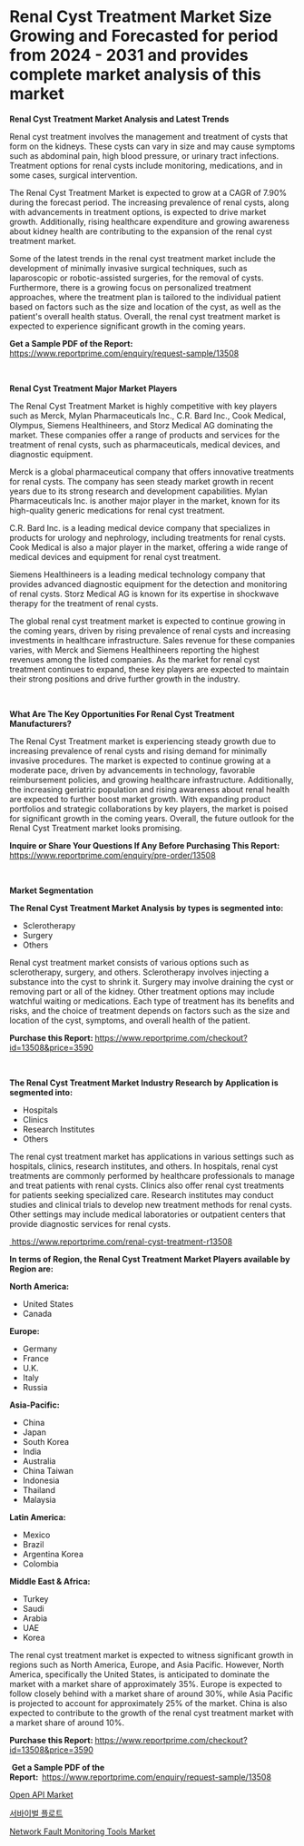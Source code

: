 <p><h1>Renal Cyst Treatment Market Size Growing and Forecasted for period from 2024 - 2031 and provides complete market analysis of this market</h1></p><p><strong>Renal Cyst Treatment Market Analysis and Latest Trends</strong></p>
<p><p>Renal cyst treatment involves the management and treatment of cysts that form on the kidneys. These cysts can vary in size and may cause symptoms such as abdominal pain, high blood pressure, or urinary tract infections. Treatment options for renal cysts include monitoring, medications, and in some cases, surgical intervention.</p><p>The Renal Cyst Treatment Market is expected to grow at a CAGR of 7.90% during the forecast period. The increasing prevalence of renal cysts, along with advancements in treatment options, is expected to drive market growth. Additionally, rising healthcare expenditure and growing awareness about kidney health are contributing to the expansion of the renal cyst treatment market.</p><p>Some of the latest trends in the renal cyst treatment market include the development of minimally invasive surgical techniques, such as laparoscopic or robotic-assisted surgeries, for the removal of cysts. Furthermore, there is a growing focus on personalized treatment approaches, where the treatment plan is tailored to the individual patient based on factors such as the size and location of the cyst, as well as the patient's overall health status. Overall, the renal cyst treatment market is expected to experience significant growth in the coming years.</p></p>
<p><strong>Get a Sample PDF of the Report:&nbsp;</strong> <a href="https://www.reportprime.com/enquiry/request-sample/13508">https://www.reportprime.com/enquiry/request-sample/13508</a></p>
<p>&nbsp;</p>
<p><strong>Renal Cyst Treatment Major Market Players</strong></p>
<p><p>The Renal Cyst Treatment Market is highly competitive with key players such as Merck, Mylan Pharmaceuticals Inc., C.R. Bard Inc., Cook Medical, Olympus, Siemens Healthineers, and Storz Medical AG dominating the market. These companies offer a range of products and services for the treatment of renal cysts, such as pharmaceuticals, medical devices, and diagnostic equipment.</p><p>Merck is a global pharmaceutical company that offers innovative treatments for renal cysts. The company has seen steady market growth in recent years due to its strong research and development capabilities. Mylan Pharmaceuticals Inc. is another major player in the market, known for its high-quality generic medications for renal cyst treatment.</p><p>C.R. Bard Inc. is a leading medical device company that specializes in products for urology and nephrology, including treatments for renal cysts. Cook Medical is also a major player in the market, offering a wide range of medical devices and equipment for renal cyst treatment.</p><p>Siemens Healthineers is a leading medical technology company that provides advanced diagnostic equipment for the detection and monitoring of renal cysts. Storz Medical AG is known for its expertise in shockwave therapy for the treatment of renal cysts.</p><p>The global renal cyst treatment market is expected to continue growing in the coming years, driven by rising prevalence of renal cysts and increasing investments in healthcare infrastructure. Sales revenue for these companies varies, with Merck and Siemens Healthineers reporting the highest revenues among the listed companies. As the market for renal cyst treatment continues to expand, these key players are expected to maintain their strong positions and drive further growth in the industry.</p></p>
<p>&nbsp;</p>
<p><strong>What Are The Key Opportunities For Renal Cyst Treatment Manufacturers?</strong></p>
<p><p>The Renal Cyst Treatment market is experiencing steady growth due to increasing prevalence of renal cysts and rising demand for minimally invasive procedures. The market is expected to continue growing at a moderate pace, driven by advancements in technology, favorable reimbursement policies, and growing healthcare infrastructure. Additionally, the increasing geriatric population and rising awareness about renal health are expected to further boost market growth. With expanding product portfolios and strategic collaborations by key players, the market is poised for significant growth in the coming years. Overall, the future outlook for the Renal Cyst Treatment market looks promising.</p></p>
<p><strong>Inquire or Share Your Questions If Any Before Purchasing This Report:</strong> <a href="https://www.reportprime.com/enquiry/pre-order/13508">https://www.reportprime.com/enquiry/pre-order/13508</a></p>
<p>&nbsp;</p>
<p><strong>Market Segmentation</strong></p>
<p><strong>The Renal Cyst Treatment Market Analysis by types is segmented into:</strong></p>
<p><ul><li>Sclerotherapy</li><li>Surgery</li><li>Others</li></ul></p>
<p><p>Renal cyst treatment market consists of various options such as sclerotherapy, surgery, and others. Sclerotherapy involves injecting a substance into the cyst to shrink it. Surgery may involve draining the cyst or removing part or all of the kidney. Other treatment options may include watchful waiting or medications. Each type of treatment has its benefits and risks, and the choice of treatment depends on factors such as the size and location of the cyst, symptoms, and overall health of the patient.</p></p>
<p><strong>Purchase this Report:&nbsp;</strong><a href="https://www.reportprime.com/checkout?id=13508&price=3590">https://www.reportprime.com/checkout?id=13508&price=3590</a></p>
<p>&nbsp;</p>
<p><strong>The Renal Cyst Treatment Market Industry Research by Application is segmented into:</strong></p>
<p><ul><li>Hospitals</li><li>Clinics</li><li>Research Institutes</li><li>Others</li></ul></p>
<p><p>The renal cyst treatment market has applications in various settings such as hospitals, clinics, research institutes, and others. In hospitals, renal cyst treatments are commonly performed by healthcare professionals to manage and treat patients with renal cysts. Clinics also offer renal cyst treatments for patients seeking specialized care. Research institutes may conduct studies and clinical trials to develop new treatment methods for renal cysts. Other settings may include medical laboratories or outpatient centers that provide diagnostic services for renal cysts.</p></p>
<p><a href="https://www.reportprime.com/renal-cyst-treatment-r13508">&nbsp;https://www.reportprime.com/renal-cyst-treatment-r13508</a></p>
<p><strong>In terms of Region, the Renal Cyst Treatment Market Players available by Region are:</strong></p>
<p>
    <p> <strong> North America: </strong>
        <ul>
            <li>United States</li>
            <li>Canada</li>
        </ul>
        </p> 
    <p> <strong> Europe: </strong>
        <ul>
            <li>Germany</li>
            <li>France</li>
            <li>U.K.</li>
            <li>Italy</li>
            <li>Russia</li>
        </ul>
        </p> 
    <p> <strong> Asia-Pacific: </strong>
        <ul>
            <li>China</li>
            <li>Japan</li>
            <li>South Korea</li>
            <li>India</li>
            <li>Australia</li>
            <li>China Taiwan</li>
            <li>Indonesia</li>
            <li>Thailand</li>
            <li>Malaysia</li>
        </ul>
        </p> 
    <p> <strong> Latin America: </strong>
        <ul>
            <li>Mexico</li>
            <li>Brazil</li>
            <li>Argentina Korea</li>
            <li>Colombia</li>
        </ul>
        </p> 
    <p> <strong> Middle East & Africa: </strong>
        <ul>
            <li>Turkey</li>
            <li>Saudi</li>
            <li>Arabia</li>
            <li>UAE</li>
            <li>Korea</li>
        </ul>
    </p>
    </p>
<p><p>The renal cyst treatment market is expected to witness significant growth in regions such as North America, Europe, and Asia Pacific. However, North America, specifically the United States, is anticipated to dominate the market with a market share of approximately 35%. Europe is expected to follow closely behind with a market share of around 30%, while Asia Pacific is projected to account for approximately 25% of the market. China is also expected to contribute to the growth of the renal cyst treatment market with a market share of around 10%.</p></p>
<p><strong>Purchase this Report: </strong><a href="https://www.reportprime.com/checkout?id=13508&price=3590">https://www.reportprime.com/checkout?id=13508&price=3590</a></p>
<p>&nbsp;<strong>Get a Sample PDF of the Report:&nbsp;&nbsp;</strong><a href="https://www.reportprime.com/enquiry/request-sample/13508">https://www.reportprime.com/enquiry/request-sample/13508</a></p>
<p><strong></strong></p>
<p><p><a href="https://github.com/Glendatilghmankmgz0rbhwpy/Market-Research-Report-List-2/blob/main/open-api-market.md">Open API Market</a></p><p><a href="https://github.com/fernandotryO5lson96765/Market-Research-Report-List-1/blob/main/731797322567.md">서바이벌 플로트</a></p><p><a href="https://github.com/dx0328/Market-Research-Report-List-2/blob/main/network-fault-monitoring-tools-market.md">Network Fault Monitoring Tools Market</a></p></p>